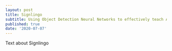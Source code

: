 ```yaml
---
layout: post
title: Signlingo
subtitle: Using Object Detection Neural Networks to effectively teach American Sign Language
published: true
date: '2020-07-07'
---
```


Text about Signlingo
